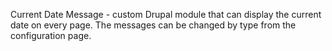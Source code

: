 Current Date Message - custom Drupal module that can display the current date on every page. The messages can be changed by type from the configuration page.
